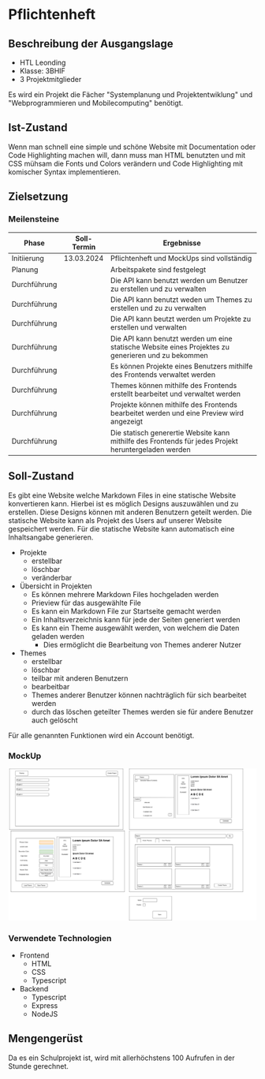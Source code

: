 # Pflichtenheft

## Beschreibung der Ausgangslage

* HTL Leonding
* Klasse: 3BHIF
* 3 Projektmitglieder

Es wird ein Projekt die Fächer "Systemplanung und Projektentwiklung" und "Webprogrammieren und Mobilecomputing" benötigt.

## Ist-Zustand

Wenn man schnell eine simple und schöne Website mit Documentation oder Code Highlighting machen will, dann muss man HTML
benutzten und mit CSS mühsam die Fonts und Colors verändern und Code Highlighting mit komischer Syntax implementieren.

## Zielsetzung

### Meilensteine
|Phase|Soll-Termin|Ergebnisse|
|-----|-----------|----------|
|Initiierung|13.03.2024         |Pflichtenheft und MockUps sind vollständig|vorhanden|
|Planung||Arbeitspakete sind festgelegt|
|Durchführung||Die API kann benutzt werden um Benutzer zu erstellen und zu verwalten|
|Durchführung||Die API kann benutzt weden um Themes zu erstellen und zu zu verwalten|
|Durchführung||Die API kann beutzt werden um Projekte zu erstellen und verwalten|
|Durchführung||Die API kann benutzt werden um eine statische Website eines Projektes zu generieren und zu bekommen|
|Durchführung||Es können Projekte eines Benutzers mithilfe des Frontends verwaltet werden|
|Durchführung||Themes können mithilfe des Frontends erstellt bearbeitet und verwaltet werden|
|Durchführung||Projekte können mithilfe des Frontends bearbeitet werden und eine Preview wird angezeigt|
|Durchführung||Die statisch generertie Website kann mithilfe des Frontends für jedes Projekt heruntergeladen werden|

## Soll-Zustand

Es gibt eine Website welche Markdown Files in eine statische Website konvertieren kann. Hierbei ist es möglich Designs auszuwählen und zu erstellen. Diese Designs können mit anderen Benutzern geteilt werden. Die statische Website kann als Projekt des Users auf unserer Website gespeichert werden. Für die statische Website kann automatisch eine Inhaltsangabe generieren.

* Projekte
  * erstellbar
  * löschbar
  * veränderbar  
* Übersicht in Projekten
  * Es können mehrere Markdown Files hochgeladen werden
  * Prieview für das ausgewählte File
  * Es kann ein Markdown File zur Startseite gemacht werden
  * Ein Inhaltsverzeichnis kann für jede der Seiten generiert werden
  * Es kann ein Theme ausgewählt werden, von welchem die Daten geladen werden
    * Dies ermöglicht die Bearbeitung von Themes anderer Nutzer
* Themes
  * erstellbar
  * löschbar
  * teilbar mit anderen Benutzern
  * bearbeitbar
  * Themes anderer Benutzer können nachträglich für sich bearbeitet werden
  * durch das löschen geteilter Themes werden sie für andere Benutzer auch gelöscht

Für alle genannten Funktionen wird ein Account benötigt.

### MockUp
![MockUp](MockUp.png)

### Verwendete Technologien
* Frontend
  * HTML
  * CSS
  * Typescript
* Backend
  * Typescript
  * Express
  * NodeJS

## Mengengerüst

Da es ein Schulprojekt ist, wird mit allerhöchstens 100 Aufrufen in der Stunde gerechnet.